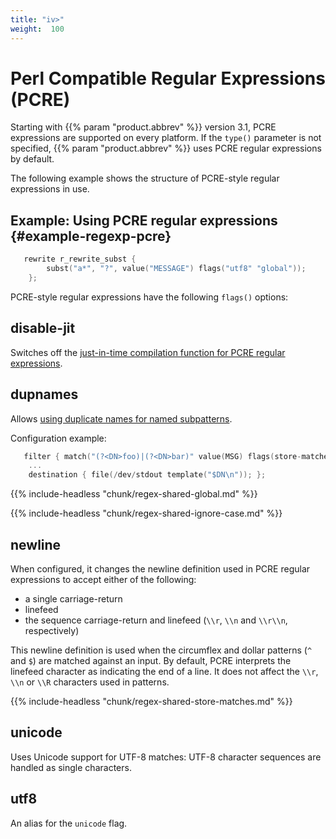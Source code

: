 ```yaml
---
title: "iv>"
weight:  100
---
```

<!-- DISCLAIMER: This file is based on the syslog-ng Open Source Edition documentation https://github.com/balabit/syslog-ng-ose-guides/commit/2f4a52ee61d1ea9ad27cb4f3168b95408fddfdf2 and is used under the terms of The syslog-ng Open Source Edition Documentation License. The file has been modified by Axoflow. -->

# Perl Compatible Regular Expressions (PCRE)

Starting with {{% param "product.abbrev" %}} version 3.1, PCRE expressions are supported on every platform. If the `type()` parameter is not specified, {{% param "product.abbrev" %}} uses PCRE regular expressions by default.

The following example shows the structure of PCRE-style regular expressions in use.


## Example: Using PCRE regular expressions {#example-regexp-pcre}

```c
   rewrite r_rewrite_subst {
        subst("a*", "?", value("MESSAGE") flags("utf8" "global"));  
    };
```


PCRE-style regular expressions have the following `flags()` options:


## disable-jit

Switches off the [just-in-time compilation function for PCRE regular expressions](https://www.pcre.org/current/doc/html/pcre2jit.html).



## dupnames

Allows [using duplicate names for named subpatterns](https://www.pcre.org/original/doc/html/pcrepattern.html#SEC16).

Configuration example:

```c
   filter { match("(?<DN>foo)|(?<DN>bar)" value(MSG) flags(store-matches, dupnames)); };
    ...
    destination { file(/dev/stdout template("$DN\n")); };
```


{{% include-headless "chunk/regex-shared-global.md" %}}

{{% include-headless "chunk/regex-shared-ignore-case.md" %}}


## newline

When configured, it changes the newline definition used in PCRE regular expressions to accept either of the following:

  - a single carriage-return
  - linefeed
  - the sequence carriage-return and linefeed (`\\r`, `\\n` and `\\r\\n`, respectively)

This newline definition is used when the circumflex and dollar patterns (`^` and `$`) are matched against an input. By default, PCRE interprets the linefeed character as indicating the end of a line. It does not affect the `\\r`, `\\n` or `\\R` characters used in patterns.


{{% include-headless "chunk/regex-shared-store-matches.md" %}}


## unicode

Uses Unicode support for UTF-8 matches: UTF-8 character sequences are handled as single characters.



## utf8

An alias for the `unicode` flag.


